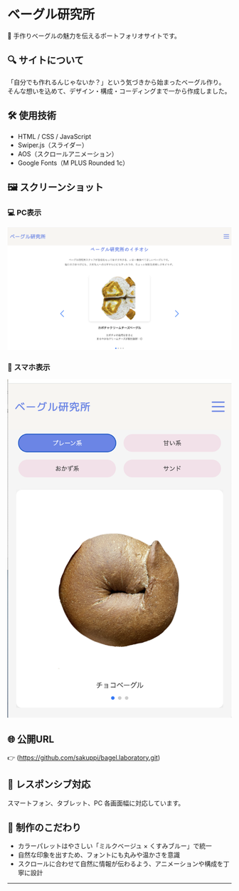 # ベーグル研究所

🥯 手作りベーグルの魅力を伝えるポートフォリオサイトです。

## 🔍 サイトについて

「自分でも作れるんじゃないか？」という気づきから始まったベーグル作り。  
そんな想いを込めて、デザイン・構成・コーディングまで一から作成しました。

## 🛠 使用技術

- HTML / CSS / JavaScript
- Swiper.js（スライダー）
- AOS（スクロールアニメーション）
- Google Fonts（M PLUS Rounded 1c）

## 🖼 スクリーンショット

### 💻 PC表示
![PC表示](./screenshot1.png)

### 📱 スマホ表示
![スマホ表示](./screenshot2.png)

## 🌐 公開URL

👉 (https://github.com/sakuppi/bagel.laboratory.git)

## 📱 レスポンシブ対応

スマートフォン、タブレット、PC 各画面幅に対応しています。

## 📝 制作のこだわり

- カラーパレットはやさしい「ミルクベージュ × くすみブルー」で統一
- 自然な印象を出すため、フォントにも丸みや温かさを意識
- スクロールに合わせて自然に情報が伝わるよう、アニメーションや構成を丁寧に設計
---
